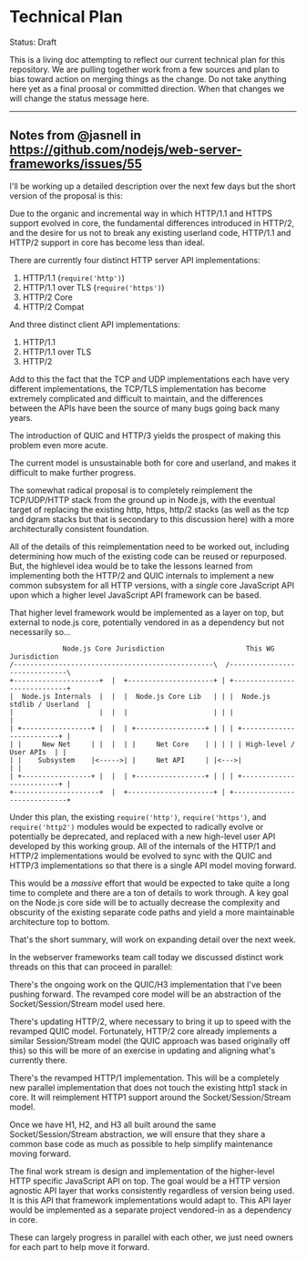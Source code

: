 # Technical Plan

Status: Draft

This is a living doc attempting to reflect our current technical plan for this repository. We are pulling together work from
a few sources and plan to bias toward action on merging things as the change. Do not take anything here yet as a final proosal
or committed direction. When that changes we will change the status message here.

---

## Notes from @jasnell in https://github.com/nodejs/web-server-frameworks/issues/55

I'll be working up a detailed description over the next few days but the short version of the proposal is this:

Due to the organic and incremental way in which HTTP/1.1 and HTTPS support evolved in core, the fundamental differences introduced in HTTP/2, and the desire for us not to break any existing userland code, HTTP/1.1 and HTTP/2 support in core has become less than ideal.

There are currently four distinct HTTP server API implementations:

1. HTTP/1.1 (`require('http')`)
2. HTTP/1.1 over TLS (`require('https')`) 
3. HTTP/2 Core
4. HTTP/2 Compat

And three distinct client API implementations:

1. HTTP/1.1
2. HTTP/1.1 over TLS
3. HTTP/2

Add to this the fact that the TCP and UDP implementations each have very different implementations, the TCP/TLS implementation has become extremely complicated and difficult to maintain, and the differences between the APIs have been the source of many bugs going back many years.

The introduction of QUIC and HTTP/3 yields the prospect of making this problem even more acute.

The current model is unsustainable both for core and userland, and makes it difficult to make further progress.

The somewhat radical proposal is to completely reimplement the TCP/UDP/HTTP stack from the ground up in Node.js, with the eventual target of replacing the existing http, https, http/2 stacks (as well as the tcp and dgram stacks but that is secondary to this discussion here) with a more architecturally consistent foundation.

All of the details of this reimplementation need to be worked out, including determining how much of the existing code can be reused or repurposed. But, the highlevel idea would be to take the lessons learned from implementing both the HTTP/2 and QUIC internals to implement a new common subsystem for all HTTP versions, with a *single* core JavaScript API upon which a higher level JavaScript API framework can be based.

That higher level framework would be implemented as a layer on top, but external to node.js core, potentially vendored in as a dependency but not necessarily so...

```
             Node.js Core Jurisdiction                    This WG Jurisdiction
/-------------------------------------------------\  /------------------------------\
+---------------------+  |  +---------------------+ | +-----------------------------+
|  Node.js Internals  |  |  |  Node.js Core Lib   | | |  Node.js stdlib / Userland  |
|                     |  |  |                     | | |                             |
| +-----------------+ |  |  | +-----------------+ | | | +-------------------------+ |
| |     New Net     | |  |  | |     Net Core    | | | | | High-level / User APIs  | |
| |    Subsystem    |<----->| |     Net API     | |<--->|                         | |
| +-----------------+ |  |  | +-----------------+ | | | +-------------------------+ |
+---------------------+  |  +---------------------+ | +-----------------------------+
```

Under this plan, the existing `require('http')`, `require('https')`, and `require('http2')` modules would be expected to radically evolve or potentially be deprecated, and replaced with a new high-level user API developed by this working group. All of the internals of the HTTP/1 and HTTP/2 implementations would be evolved to sync with the QUIC and HTTP/3 implementations so that there is a single API model moving forward.

This would be a *massive* effort that would be expected to take quite a long time to complete and there are a ton of details to work through. A key goal on the Node.js core side will be to actually decrease the complexity and obscurity of the existing separate code paths and yield a more maintainable architecture top to bottom.

That's the short summary, will work on expanding detail over the next week. 


In the webserver frameworks team call today we discussed distinct work threads on this that can proceed in parallel:

There's the ongoing work on the QUIC/H3 implementation that I've been pushing forward. The revamped core model will be an abstraction of the Socket/Session/Stream model used here.

There's updating HTTP/2, where necessary to bring it up to speed with the revamped QUIC model. Fortunately, HTTP/2 core already implements a similar Session/Stream model (the QUIC approach was based originally off this) so this will be more of an exercise in updating and aligning what's currently there.

There's the revamped HTTP/1 implementation. This will be a completely new parallel implementation that does not touch the existing http1 stack in core. It will reimplement HTTP1 support around the Socket/Session/Stream model.

Once we have H1, H2, and H3 all built around the same Socket/Session/Stream abstraction, we will ensure that they share a common base code as much as possible to help simplify maintenance moving forward.

The final work stream is design and implementation of the higher-level HTTP specific JavaScript API on top. The goal would be a HTTP version agnostic API layer that works consistently regardless of version being used. It is this API that framework implementations would adapt to. This API layer would be implemented as a separate project vendored-in as a dependency in core.

These can largely progress in parallel with each other, we just need owners for each part to help move it forward.
